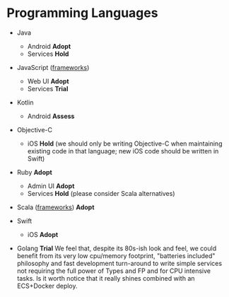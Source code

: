 # Programming Languages

  - Java
    - Android **Adopt**
    - Services **Hold**

  - JavaScript ([frameworks](frameworks/JavaScript.md))
    - Web UI **Adopt**
    - Services **Trial**

  - Kotlin
    - Android **Assess**

  - Objective-C
    - iOS **Hold** (we should only be writing Objective-C when maintaining existing code in that language; new iOS code should be written in Swift)

  - Ruby **Adopt**
    - Admin UI **Adopt**
    - Services **Hold** (please consider Scala alternatives)

  - Scala ([frameworks](frameworks/Scala.md)) **Adopt**

  - Swift
    - iOS **Adopt**

  - Golang **Trial**
      We feel that, despite its 80s-ish look and feel, we could
      benefit from its very low cpu/memory footprint, "batteries
      included" philosophy and fast development turn-around to write
      simple services not requiring the full power of Types and FP and
      for CPU intensive tasks. Is it worth notice that it really
      shines combined with an ECS+Docker deploy.

